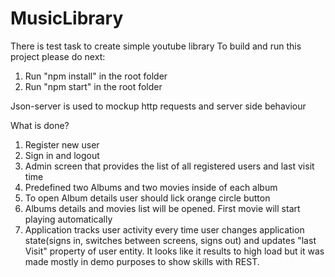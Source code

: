 # MusicLibrary
There is test task to create simple youtube library
To build and run this project please do next:
1) Run "npm install" in the root folder
2) Run "npm start" in the root folder

Json-server is used to mockup http requests and server side behaviour

What is done?
1) Register new user
2) Sign in and logout
3) Admin screen that provides the list of all registered users and last visit time
4) Predefined two Albums and two movies inside of each album
5) To open Album details user should lick orange circle button
6) Albums details and movies list will be opened. First movie will start playing automatically
7) Application tracks user activity every time user changes application state(signs in, switches between screens, signs out) 
   and updates "last Visit" property of user entity. 
   It looks like it results to high load but it was made mostly in demo purposes to show skills with REST.

